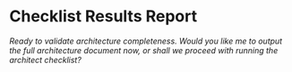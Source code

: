 # Checklist Results Report

*Ready to validate architecture completeness. Would you like me to output the full architecture document now, or shall we proceed with running the architect checklist?*